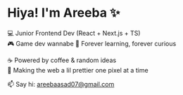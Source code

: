 # Hiya! I'm Areeba ✨  

💻 Junior Frontend Dev (React + Next.js + TS)  
🎮 Game dev wannabe 
🌱 Forever learning, forever curious  

☕ Powered by coffee & random ideas  
🎨 Making the web a lil prettier one pixel at a time  

📫 Say hi: areebaasad07@gmail.com

